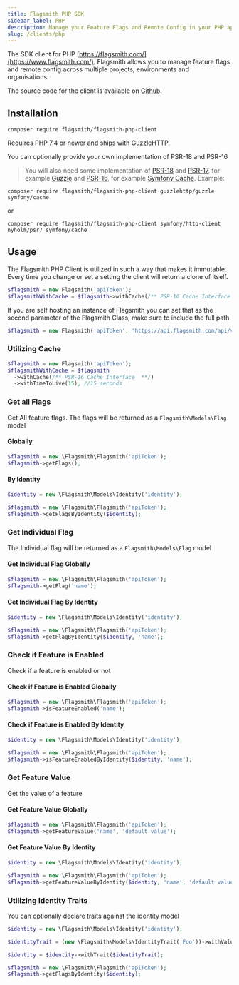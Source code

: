 ```yaml
---
title: Flagsmith PHP SDK
sidebar_label: PHP
description: Manage your Feature Flags and Remote Config in your PHP applications.
slug: /clients/php
---
```


The SDK client for PHP [https://flagsmith.com/](https://www.flagsmith.com/). Flagsmith allows you to manage feature
flags and remote config across multiple projects, environments and organisations.

The source code for the client is available on [Github](https://github.com/flagsmith/flagsmith-php-client).

## Installation

`composer require flagsmith/flagsmith-php-client`

Requires PHP 7.4 or newer and ships with GuzzleHTTP.

You can optionally provide your own implementation of PSR-18 and PSR-16

> You will also need some implementation of [PSR-18](https://packagist.org/providers/psr/http-client-implementation) and
> [PSR-17](https://packagist.org/providers/psr/http-factory-implementation), for example
> [Guzzle](https://packagist.org/packages/guzzlehttp/guzzle) and
> [PSR-16](https://packagist.org/providers/psr/simple-cache-implementation), for example
> [Symfony Cache](https://packagist.org/packages/symfony/cache). Example:

`composer require flagsmith/flagsmith-php-client guzzlehttp/guzzle symfony/cache`

or

`composer require flagsmith/flagsmith-php-client symfony/http-client nyholm/psr7 symfony/cache`

## Usage

The Flagsmith PHP Client is utilized in such a way that makes it immutable. Every time you change or set a setting the
client will return a clone of itself.

```php
$flagsmith = new Flagsmith('apiToken');
$flagsmithWithCache = $flagsmith->withCache(/** PSR-16 Cache Interface  **/);
```

If you are self hosting an instance of Flagsmith you can set that as the second parameter of the Flagsmith Class, make
sure to include the full path

```php
$flagsmith = new Flagsmith('apiToken', 'https://api.flagsmith.com/api/v1/');
```

### Utilizing Cache

```php
$flagsmith = new Flagsmith('apiToken');
$flagsmithWithCache = $flagsmith
  ->withCache(/** PSR-16 Cache Interface  **/)
  ->withTimeToLive(15); //15 seconds
```

### Get all Flags

Get All feature flags. The flags will be returned as a `Flagsmith\Models\Flag` model

#### Globally

```php
$flagsmith = new \Flagsmith\Flagsmith('apiToken');
$flagsmith->getFlags();
```

#### By Identity

```php
$identity = new \Flagsmith\Models\Identity('identity');

$flagsmith = new \Flagsmith\Flagsmith('apiToken');
$flagsmith->getFlagsByIdentity($identity);
```

### Get Individual Flag

The Individual flag will be returned as a `Flagsmith\Models\Flag` model

#### Get Individual Flag Globally

```php
$flagsmith = new \Flagsmith\Flagsmith('apiToken');
$flagsmith->getFlag('name');
```

#### Get Individual Flag By Identity

```php
$identity = new \Flagsmith\Models\Identity('identity');

$flagsmith = new \Flagsmith\Flagsmith('apiToken');
$flagsmith->getFlagByIdentity($identity, 'name');
```

### Check if Feature is Enabled

Check if a feature is enabled or not

#### Check if Feature is Enabled Globally

```php
$flagsmith = new \Flagsmith\Flagsmith('apiToken');
$flagsmith->isFeatureEnabled('name');
```

#### Check if Feature is Enabled By Identity

```php
$identity = new \Flagsmith\Models\Identity('identity');

$flagsmith = new \Flagsmith\Flagsmith('apiToken');
$flagsmith->isFeatureEnabledByIdentity($identity, 'name');
```

### Get Feature Value

Get the value of a feature

#### Get Feature Value Globally

```php
$flagsmith = new \Flagsmith\Flagsmith('apiToken');
$flagsmith->getFeatureValue('name', 'default value');
```

#### Get Feature Value By Identity

```php
$identity = new \Flagsmith\Models\Identity('identity');

$flagsmith = new \Flagsmith\Flagsmith('apiToken');
$flagsmith->getFeatureValueByIdentity($identity, 'name', 'default value');
```

### Utilizing Identity Traits

You can optionally declare traits against the identity model

```php
$identity = new \Flagsmith\Models\Identity('identity');

$identityTrait = (new \Flagsmith\Models\IdentityTrait('Foo'))->withValue('Bar');

$identity = $identity->withTrait($identityTrait);

$flagsmith = new \Flagsmith\Flagsmith('apiToken');
$flagsmith->getFlagsByIdentity($identity);
```
